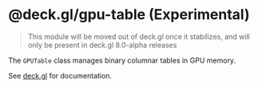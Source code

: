 # @deck.gl/gpu-table (Experimental)

> This module will be moved out of deck.gl once it stabilizes, and will only be present in deck.gl 8.0-alpha releases

The `GPUTable` class manages binary columnar tables in GPU memory.

See [deck.gl](http://deck.gl) for documentation.
